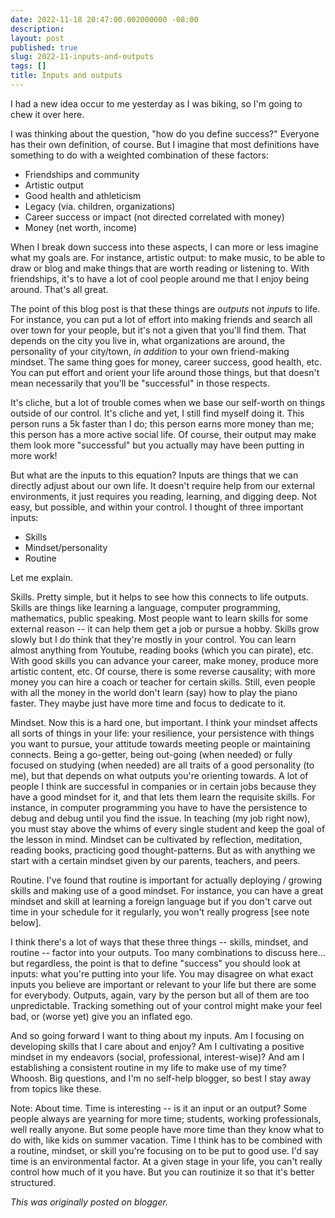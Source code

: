 ```yaml
---
date: 2022-11-18 20:47:00.002000000 -08:00
description:
layout: post
published: true
slug: 2022-11-inputs-and-outputs
tags: []
title: Inputs and outputs
---
```

I had a new idea occur to me yesterday as I was biking, so I'm going to chew it over here.

I was thinking about the question, "how do you define success?" Everyone has their own definition, of course. But I imagine that most definitions have something to do with a weighted combination of these factors:

* Friendships and community
* Artistic output
* Good health and athleticism
* Legacy (via. children, organizations)
* Career success or impact (not directed correlated with money)
* Money (net worth, income)

When I break down success into these aspects, I can more or less imagine what my goals are. For instance, artistic output: to make music, to be able to draw or blog and make things that are worth reading or listening to. With friendships, it's to have a lot of cool people around me that I enjoy being around. That's all great.  


The point of this blog post is that these things are *outputs* not *inputs* to life. For instance, you can put a lot of effort into making friends and search all over town for your people, but it's not a given that you'll find them. That depends on the city you live in, what organizations are around, the personality of your city/town, *in addition* to your own friend-making mindset. The same thing goes for money, career success, good health, etc. You can put effort and orient your life around those things, but that doesn't mean necessarily that you'll be "successful" in those respects.

It's cliche, but a lot of trouble comes when we base our self-worth on things outside of our control. It's cliche and yet, I still find myself doing it. This person runs a 5k faster than I do; this person earns more money than me; this person has a more active social life. Of course, their output may make them look more "successful" but you actually may have been putting in more work!

But what are the inputs to this equation? Inputs are things that we can directly adjust about our own life. It doesn't require help from our external environments, it just requires you reading, learning, and digging deep. Not easy, but possible, and within your control. I thought of three important inputs:

* Skills
* Mindset/personality
* Routine

Let me explain.

Skills. Pretty simple, but it helps to see how this connects to life outputs. Skills are things like learning a language, computer programming, mathematics, public speaking. Most people want to learn skills for some external reason -- it can help them get a job or pursue a hobby. Skills grow slowly but I do think that they're mostly in your control. You can learn almost anything from Youtube, reading books (which you can pirate), etc. With good skills you can advance your career, make money, produce more artistic content, etc. Of course, there is some reverse causality; with more money you can hire a coach or teacher for certain skills. Still, even people with all the money in the world don't learn (say) how to play the piano faster. They maybe just have more time and focus to dedicate to it.

Mindset. Now this is a hard one, but important. I think your mindset affects all sorts of things in your life: your resilience, your persistence with things you want to pursue, your attitude towards meeting people or maintaining connects. Being a go-getter, being out-going (when needed) or fully focused on studying (when needed) are all traits of a good personality (to me), but that depends on what outputs you're orienting towards. A lot of people I think are successful in companies or in certain jobs because they have a good mindset for it, and that lets them learn the requisite skills. For instance, in computer programming you have to have the persistence to debug and debug until you find the issue. In teaching (my job right now), you must stay above the whims of every single student and keep the goal of the lesson in mind. Mindset can be cultivated by reflection, meditation, reading books, practicing good thought-patterns. But as with anything we start with a certain mindset given by our parents, teachers, and peers.

Routine. I've found that routine is important for actually deploying / growing skills and making use of a good mindset. For instance, you can have a great mindset and skill at learning a foreign language but if you don't carve out time in your schedule for it regularly, you won't really progress [see note below].  


I think there's a lot of ways that these three things -- skills, mindset, and routine -- factor into your outputs. Too many combinations to discuss here... but regardless, the point is that to define "success" you should look at inputs: what you're putting into your life. You may disagree on what exact inputs you believe are important or relevant to your life but there are some for everybody. Outputs, again, vary by the person but all of them are too unpredictable. Tracking something out of your control might make your feel bad, or (worse yet) give you an inflated ego.  


And so going forward I want to thing about my inputs. Am I focusing on developing skills that I care about and enjoy? Am I cultivating a positive mindset in my endeavors (social, professional, interest-wise)? And am I establishing a consistent routine in my life to make use of my time? Whoosh. Big questions, and I'm no self-help blogger, so best I stay away from topics like these.  


Note: About time. Time is interesting -- is it an input or an output? Some people always are yearning for more time; students, working professionals, well really anyone. But some people have more time than they know what to do with, like kids on summer vacation. Time I think has to be combined with a routine, mindset, or skill you're focusing on to be put to good use. I'd say time is an environmental factor. At a given stage in your life, you can't really control how much of it you have. But you can routinize it so that it's better structured.  

*This was originally posted on blogger.*
